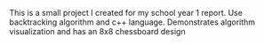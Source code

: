 This is a small project I created for my school year 1 report. Use backtracking algorithm and c++ language. Demonstrates algorithm visualization and has an 8x8 chessboard design
